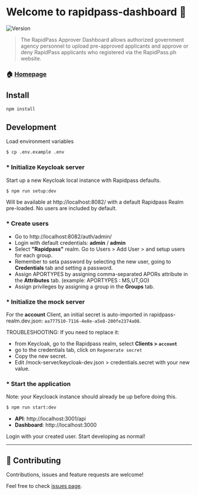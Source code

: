 # Welcome to rapidpass-dashboard 👋

![Version](https://img.shields.io/badge/version-0.1.0-blue.svg?cacheSeconds=2592000)

> The RapidPass Approver Dashboard allows authorized government agency personnel to upload pre-approved applicants and approve or deny RapidPass applicants who registered via the RapidPass.ph website.

### 🏠 [Homepage](https://rapidpass-approver.azurewebsites.net)

## Install

```sh
npm install
```

## Development

Load environment variables

```sh
$ cp .env.example .env
```

### __* Initialize Keycloak server__
Start up a new Keycloak local instance with Rapidpass defaults.
```bash
$ npm run setup:dev
```
Will be available at http://localhost:8082/ with a default Rapidpass Realm pre-loaded.
No users are included by default.

### __* Create users__
- Go to http://localhost:8082/auth/admin/
- Login with default credentials: **admin** / **admin**
- Select __"Rapidpass"__ realm. Go to Users > Add User > and setup users for each group.
- Remember to seta password by selecting the new user, going to __Credentials__ tab and setting a password.
- Assign APORTYPES by assigning comma-separated APORs attribute in the __Attributes__ tab. (example: APORTYPES : MS,UT,GO)
- Assign privileges by assigning a group in the __Groups__ tab.

### __* Initialize the mock server__
For the **account** Client, an initial secret is auto-imported in rapidpass-realm.dev.json: `aa777510-7116-4e8e-a5e8-200fe2374a08`.

TROUBLESHOOTING: If you need to replace it:

- from Keycloak, go to the Rapidpass realm, select **Clients > `account`**
- go to the credentials tab, click on `Regenerate secret`
- Copy the new secret.
- Edit /mock-server/keycloak-dev.json > credentials.secret with your new value.

### __* Start the application__
Note: your Keycloack instance should already be up before doing this.

```bash
$ npm run start:dev
```

- **API**: http://localhost:3001/api
- **Dashboard**: http://localhost:3000

Login with your created user. Start developing as normal!



_____

## 🤝 Contributing

Contributions, issues and feature requests are welcome!

Feel free to check [issues page](https://gitlab.com/dctx/rapidpass/rapidpass-dashboard/-/issues).
